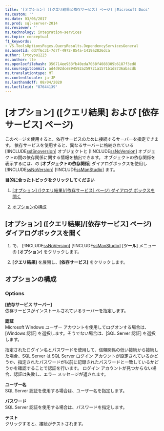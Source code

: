 ```yaml
---
title: '[オプション] ([クエリ結果と依存サービス] ページ) |Microsoft Docs'
ms.custom: ''
ms.date: 03/06/2017
ms.prod: sql-server-2014
ms.reviewer: ''
ms.technology: integration-services
ms.topic: conceptual
f1_keywords:
- VS.ToolsOptionsPages.QueryResults.DependencyServicesGeneral
ms.assetid: dd7f6c31-7d7f-4972-854a-1419a2826dca
author: lrtoyou1223
ms.author: lle
ms.openlocfilehash: 356714ee933fb40eda7038f4088309b6187f3ed8
ms.sourcegitcommit: ad4d92dce894592a259721a1571b1d8736abacdb
ms.translationtype: MT
ms.contentlocale: ja-JP
ms.lasthandoff: 08/04/2020
ms.locfileid: "87644139"
---
```

# <a name="options-query-results-and-dependency-services-page"></a>[オプション] ([クエリ結果] および [依存サービス] ページ)
  このページを使用すると、依存サービスのために接続するサーバーを指定できます。 依存サービスを使用すると、異なるサーバーに格納されている [!INCLUDE[ssISnoversion](../includes/ssisnoversion-md.md)] オブジェクトと [!INCLUDE[ssNoVersion](../includes/ssnoversion-md.md)] オブジェクトの間の依存関係に関する情報を抽出できます。 オブジェクトの依存関係を表示するには、の [**オブジェクトの依存関係**] ダイアログボックスを使用し [!INCLUDE[ssNoVersion](../includes/ssnoversion-md.md)] [!INCLUDE[ssManStudio](../includes/ssmanstudio-md.md)] ます。  
  
 **目的に合ったトピックをクリックしてください**  
  
1.  [[オプション] ([クエリ結果]/[依存サービス] ページ) ダイアログ ボックスを開く](#open_dialog)  
  
2.  [オプションの構成](#options)  
  
##  <a name="open-the-options-query-resultsdependency-services-page-dialog-box"></a><a name="open_dialog"></a>[オプション] ([クエリ結果]/[依存サービス] ページ) ダイアログボックスを開く  
  
1.  で、 [!INCLUDE[ssNoVersion](../includes/ssnoversion-md.md)] [!INCLUDE[ssManStudio](../includes/ssmanstudio-md.md)] [**ツール**] メニューの [**オプション**] をクリックします。  
  
2.  **[クエリ結果]** を展開し、**[依存サービス]** をクリックします。  
  
##  <a name="configure-the-options"></a><a name="options"></a> オプションの構成  
  
### <a name="options"></a>Options  
 **[依存サービス サーバー]**  
 依存サービスがインストールされているサーバーを指定します。  
  
 **認証**  
 Microsoft Windows ユーザー アカウントを使用してログオンする場合は、[Windows 認証] を選択します。そうでない場合は、[SQL Server 認証] を選択します。  
  
 指定されたログイン名とパスワードを使用して、信頼関係の低い接続から接続した場合、SQL Server は SQL Server ログイン アカウントが設定されているかどうか、指定されたパスワードが以前に記録されたパスワードと一致しているかどうかを確認することで認証を行います。 ログイン アカウントが見つからない場合、認証は失敗し、エラー メッセージが返されます。  
  
 **ユーザー名**  
 SQL Server 認証を使用する場合は、ユーザー名を指定します。  
  
 **パスワード**  
 SQL Server 認証を使用する場合は、パスワードを指定します。  
  
 **テスト**  
 クリックすると、接続がテストされます。